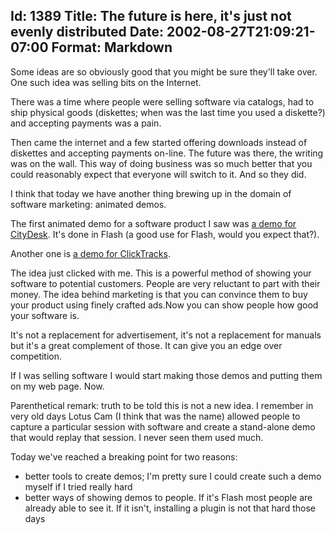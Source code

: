 Id: 1389
Title: The future is here, it's just not evenly distributed
Date: 2002-08-27T21:09:21-07:00
Format: Markdown
--------------
Some ideas are so obviously good that you might be sure they'll take
over. One such idea was selling bits on the Internet.

There was a time where people were selling software via catalogs, had to
ship physical goods (diskettes; when was the last time you used a
diskette?) and accepting payments was a pain.

Then came the internet and a few started offering downloads instead of
diskettes and accepting payments on-line. The future was there, the
writing was on the wall. This way of doing business was so much better
that you could reasonably expect that everyone will switch to it. And so
they did.

I think that today we have another thing brewing up in the domain of
software marketing: animated demos.

The first animated demo for a software product I saw was [a demo for
CityDesk](http://www.paxlogica.com/cdFull.html). It's done in Flash (a
good use for Flash, would you expect that?).

Another one is [a demo for
ClickTracks](http://www.clicktracks.com/viewlets/60_second_demo_audio_viewlet_swf.html).

The idea just clicked with me. This is a powerful method of showing your
software to potential customers. People are very reluctant to part with
their money. The idea behind marketing is that you can convince them to
buy your product using finely crafted ads.Now you can show people how
good your software is.

It's not a replacement for advertisement, it's not a replacement for
manuals but it's a great complement of those. It can give you an edge
over competition.

If I was selling software I would start making those demos and putting
them on my web page. Now.

Parenthetical remark: truth to be told this is not a new idea. I
remember in very old days Lotus Cam (I think that was the name) allowed
people to capture a particular session with software and create a
stand-alone demo that would replay that session. I never seen them used
much.

Today we've reached a breaking point for two reasons:

-   better tools to create demos; I'm pretty sure I could create such a
    demo myself if I tried really hard
-   better ways of showing demos to people. If it's Flash most people
    are already able to see it. If it isn't, installing a plugin is not
    that hard those days

